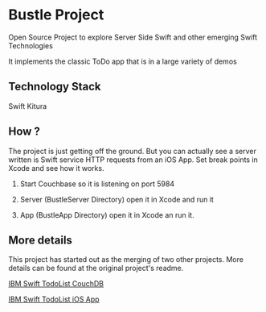 
# Bustle Project

Open Source Project to explore Server Side Swift and other emerging Swift Technologies

It implements the classic ToDo app that is in a large variety of demos

## Technology Stack

Swift
Kitura

## How ?

The project is just getting off the ground.  But you can actually see a server written is Swift service HTTP requests from an iOS App.  Set break points in Xcode and see how it works. 

1) Start Couchbase so it is listening on port 5984

2) Server (BustleServer Directory) open it in Xcode and run it 

3) App (BustleApp Directory) open it in Xcode an run it.

## More details
This project has started out as the merging of two other projects. More details can be found at the original project's readme.

[IBM Swift TodoList CouchDB](https://github.com/IBM-Swift/TodoList-CouchDB)

[IBM Swift TodoList iOS App](https://github.com/IBM-Swift/TodoList-iOS)





